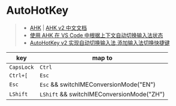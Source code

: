 # AutoHotKey

> + [AHK](https://www.autohotkey.com/) | [AHK v2 中文文档](https://wyagd001.github.io/v2/docs/)
> + [使用 AHK 在 VS Code 中根据上下文自动切换输入法状态](https://www.cnblogs.com/yf-zhao/p/16018481.html)
> + [AutoHotKey v2 实现自动切换输入法,添加输入法切换快捷键](https://www.jianshu.com/p/c1b412c25712)

| key        | map to                                    |
|------------|-------------------------------------------|
| `CapsLock` | `Ctrl`                                    |
| `Ctrl+[`   | `Esc`                                     |
| `Esc`      | `Esc` && switchIMEConversionMode("EN")    |
| `LShift`   | `LShift` && switchIMEConversionMode("ZH") |
